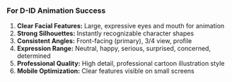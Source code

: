 ### For D-ID Animation Success

1. **Clear Facial Features:** Large, expressive eyes and mouth for animation
2. **Strong Silhouettes:** Instantly recognizable character shapes
3. **Consistent Angles:** Front-facing (primary), 3/4 view, profile
4. **Expression Range:** Neutral, happy, serious, surprised, concerned, determined
5. **Professional Quality:** High detail, professional cartoon illustration style
6. **Mobile Optimization:** Clear features visible on small screens
